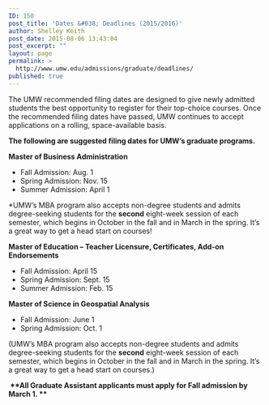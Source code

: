```yaml
---
ID: 150
post_title: 'Dates &#038; Deadlines (2015/2016)'
author: Shelley Keith
post_date: 2015-08-06 13:43:04
post_excerpt: ""
layout: page
permalink: >
  http://www.umw.edu/admissions/graduate/deadlines/
published: true
---
```

The UMW recommended filing dates are designed to give newly admitted students the best opportunity to register for their top-choice courses. Once the recommended filing dates have passed, UMW continues to accept applications on a rolling, space-available basis.

<strong>The following are suggested filing dates for UMW’s graduate programs.</strong>

<strong>Master of Business Administration </strong>
<ul>
	<li>Fall Admission: Aug. 1</li>
	<li>Spring Admission: Nov. 15</li>
	<li>Summer Admission: April 1</li>
</ul>
*UMW’s MBA program also accepts non-degree students and admits degree-seeking students for the <strong>second</strong> eight-week session of each semester, which begins in October in the fall and in March in the spring. It’s a great way to get a head start on courses!

<strong>Master of Education – Teacher Licensure, Certificates, Add-on Endorsements</strong>
<ul>
	<li>Fall Admission: April 15</li>
	<li>Spring Admission: Sept. 15</li>
	<li>Summer Admission: Feb. 15</li>
</ul>
<strong>Master of Science in Geospatial Analysis</strong>
<ul>
	<li>Fall Admission: June 1</li>
	<li>Spring Admission: Oct. 1</li>
</ul>
(UMW’s MBA program also accepts non-degree students and admits degree-seeking students for the <strong>second</strong> eight-week session of each semester, which begins in October in the fall and in March in the spring. It’s a great way to get a head start on courses.)

<strong> **All Graduate Assistant applicants must apply for Fall admission by March 1. **</strong>